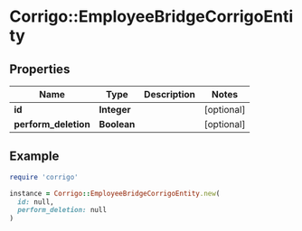 # Corrigo::EmployeeBridgeCorrigoEntity

## Properties

| Name | Type | Description | Notes |
| ---- | ---- | ----------- | ----- |
| **id** | **Integer** |  | [optional] |
| **perform_deletion** | **Boolean** |  | [optional] |

## Example

```ruby
require 'corrigo'

instance = Corrigo::EmployeeBridgeCorrigoEntity.new(
  id: null,
  perform_deletion: null
)
```

